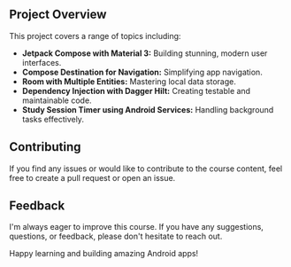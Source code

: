  ## Project Overview

This project covers a range of topics including:

- **Jetpack Compose with Material 3:** Building stunning, modern user interfaces.
- **Compose Destination for Navigation:** Simplifying app navigation.
- **Room with Multiple Entities:** Mastering local data storage.
- **Dependency Injection with Dagger Hilt:** Creating testable and maintainable code.
- **Study Session Timer using Android Services:** Handling background tasks effectively.

## Contributing

If you find any issues or would like to contribute to the course content, feel free to create a pull request or open an issue.

## Feedback

I'm always eager to improve this course. If you have any suggestions, questions, or feedback, please don't hesitate to reach out.

Happy learning and building amazing Android apps!

